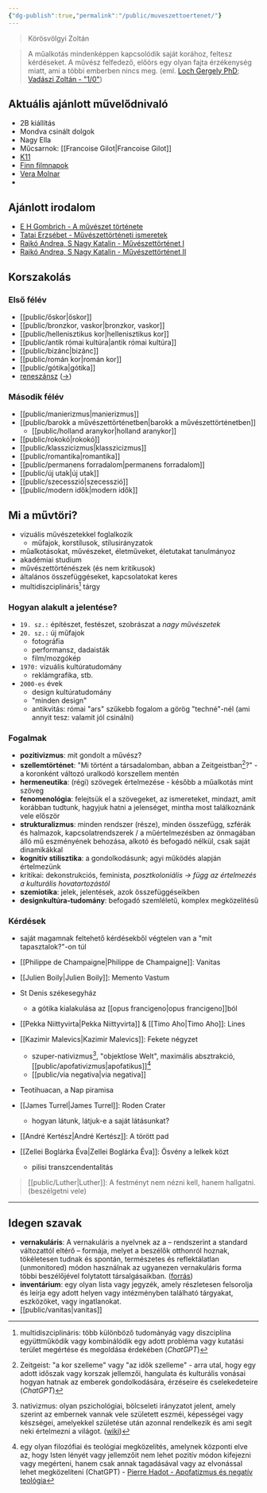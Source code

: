 ```yaml
---
{"dg-publish":true,"permalink":"/public/muveszettoertenet/"}
---
```


>  Körösvölgyi Zoltán

> A műalkotás mindenképpen kapcsolódik saját korához, feltesz kérdéseket. A művész felfedező, előörs egy olyan fajta érzékenység miatt, ami a többi emberben nincs meg. (eml. [Loch Gergely PhD](https://apps.lfze.hu/netfolder/PublicNet/Doktori%20dolgozatok/loch_gergely/tezis_hu.pdf); [Vadászi Zoltán - "1/0"](https://www.zoltanvadaszi.com/1-0))

## Aktuális ajánlott művelődnivaló
- 2B kiállítás
- Mondva csinált dolgok
- Nagy Ella
- Műcsarnok: [[Francoise Gilot\|Francoise Gilot]]
- [K11](https://www.k11.hu/k11-labor/aktualis-kiallitas/)
- [Finn filmnapok](https://port.hu/esemeny/fesztival/finn-filmnapok-2024/event-6043030)
- [Vera Molnar](https://www.ludwigmuseum.hu/program/kiallitasmegnyito-la-recherche-de-vera-molnar-vera-molnar-muvei-es-kortars-reflexiok)
- 
## Ajánlott irodalom
- [E H Gombrich - A művészet története](https://icedrive.net/s/Xg3iyzDfNxPC2V6vvBTkfYXXbTNz)
- [Tatai Erzsébet - Művészettörténeti ismeretek](https://github.com/denandras/Zakjegyzet2/blob/66ad933ecfdfd4916f51e869a78642116812ac7e/_notes/_Files/f_m%C5%B1vt%C3%B6ri/Tatai-Erzsebet_M%C5%B1veszettorteneti-Ismeretek.pdf)
- [Rajkó Andrea, S Nagy Katalin - Művészettörténet I](https://github.com/denandras/Zakjegyzet2/blob/66ad933ecfdfd4916f51e869a78642116812ac7e/_notes/_Files/f_m%C5%B1vt%C3%B6ri/Rajko_Andrea_S._Nagy_Katalin--Muveszettortenet_I._.pdf)
- [Rajkó Andrea, S Nagy Katalin - Művészettörténet II](https://github.com/denandras/Zakjegyzet2/blob/66ad933ecfdfd4916f51e869a78642116812ac7e/_notes/_Files/f_m%C5%B1vt%C3%B6ri/Rajko_Andrea_S._Nagy_Katalin--Muveszettortenet_II..pdf)
## Korszakolás
### Első félév

- [[public/őskor\|őskor]]
- [[public/bronzkor, vaskor\|bronzkor, vaskor]]
- [[public/hellenisztikus kor\|hellenisztikus kor]]
- [[public/antik római kultúra\|antik római kultúra]]
- [[public/bizánc\|bizánc]]
- [[public/román kor\|román kor]]
- [[public/gótika\|gótika]]
- [reneszánsz](https://notes.andrasdenes.com/reneszansz#A%20művészettörténetben) ([->](reneszánsz))

### Második félév

- [[public/manierizmus\|manierizmus]]
- [[public/barokk a művészettörténetben\|barokk a művészettörténetben]]
	- [[public/holland aranykor\|holland aranykor]]
- [[public/rokokó\|rokokó]]
- [[public/klasszicizmus\|klasszicizmus]]
- [[public/romantika\|romantika]]
- [[public/permanens forradalom\|permanens forradalom]]
- [[public/új utak\|új utak]]
- [[public/szecesszió\|szecesszió]]
- [[public/modern idők\|modern idők]]
## Mi a művtöri?
- vizuális művészetekkel foglalkozik
	- műfajok, korstílusok, stílusirányzatok
- műalkotásokat, művészeket, életműveket, életutakat tanulmányoz
- akadémiai studium
- művészettörténészek (és nem kritikusok)
- általános összefüggéseket, kapcsolatokat keres
- multidiszciplináris[^1] tárgy
### Hogyan alakult a jelentése?
- `19. sz.:` építészet, festészet, szobrászat a *nagy művészetek*
- `20. sz.:` új műfajok
	- fotográfia
	- performansz, dadaisták
	- film/mozgókép
- `1970:` vizuális kultúratudomány
	- reklámgrafika, stb.
- `2000-es` évek
	- design kultúratudomány
	- "minden design"
	- antikvitás: római "ars" szűkebb fogalom a görög "techné"-nél (ami annyit tesz: valamit jól csinálni)
### Fogalmak
- **pozitivizmus**: mit gondolt a művész?
- **szellemtörténet**: "Mi történt a társadalomban, abban a Zeitgeistban[^2]?" - a koronként változó uralkodó korszellem mentén
- **hermeneutika**: (régi) szövegek értelmezése - később a műalkotás mint szöveg
- **fenomenológia**: felejtsük el a szövegeket, az ismereteket, mindazt, amit korábban tudtunk, hagyjuk hatni a jelenséget, mintha most találkoznánk vele először
- **strukturalizmus**: minden rendszer (része), minden összefügg, szférák és halmazok, kapcsolatrendszerek / a műértelmezésben az önmagában álló mű eszményének behozása, alkotó és befogadó nélkül, csak saját dinamikákkal
- **kognitív stilisztika**: a gondolkodásunk; agyi működés alapján értelmezünk
- kritikai: dekonstrukciós, feminista, *posztkoloniális -> függ az értelmezés a kulturális hovatartozástól*
- **szemiotika**: jelek, jelentések, azok összefüggéseikben
- **designkultúra-tudomány**: befogadó szemléletű, komplex megközelítésű
### Kérdések
- saját magamnak feltehető kérdésekből végtelen van a "mit tapasztalok?"-on túl

- [[Philippe de Champaigne\|Philippe de Champaigne]]: Vanitas
- [[Julien Boily\|Julien Boily]]: Memento Vastum 

- St Denis székesegyház
	- a gótika kialakulása az [[opus francigeno\|opus francigeno]]ból
- [[Pekka Niittyvirta\|Pekka Niittyvirta]] & [[Timo Aho\|Timo Aho]]: Lines

- [[Kazimir Malevics\|Kazimir Malevics]]: Fekete négyzet
	- szuper-nativizmus[^3], "objektlose Welt", maximális absztrakció, [[public/apofativizmus\|apofatikus]][^4]
	- [[public/via negativa\|via negativa]]

- Teotihuacan, a Nap piramisa
- [[James Turrel\|James Turrel]]: Roden Crater
	- hogyan látunk, látjuk-e a saját látásunkat?

- [[André Kertész\|André Kertész]]: A törött pad
- [[Zellei Boglárka Éva\|Zellei Boglárka Éva]]: Ösvény a lelkek közt
	- pilisi transzcendentalitás

> [[public/Luther\|Luther]]: A festményt nem nézni kell, hanem hallgatni. (beszélgetni vele)

---
## Idegen szavak
- **vernakuláris**: A vernakuláris a nyelvnek az a – rendszerint a standard változattól eltérő – formája, melyet a beszélők otthonról hoznak, tökéletesen tudnak és spontán, természetes és reflektálatlan (unmonitored) módon használnak az ugyanezen vernakuláris forma többi beszélőjével folytatott társalgásaikban. ([forrás](https://narratologia.btk.mta.hu/encyclopedia/vernakularis/#:~:text=A%20vernakul%C3%A1ris%20a%20nyelvnek%20az,forma%20t%C3%B6bbi%20besz%C3%A9l%C5%91j%C3%A9vel%20folytatott%20t%C3%A1rsalg%C3%A1saikban.))
- **inventárium**: egy olyan lista vagy jegyzék, amely részletesen felsorolja és leírja egy adott helyen vagy intézményben található tárgyakat, eszközöket, vagy ingatlanokat.
- [[public/vanitas\|vanitas]]

[^1]: multidiszciplináris: több különböző tudományág vagy diszciplína együttműködik vagy kombinálódik egy adott probléma vagy kutatási terület megértése és megoldása érdekében (*ChatGPT*)
[^2]: Zeitgeist: "a kor szelleme" vagy "az idők szelleme" - arra utal, hogy egy adott időszak vagy korszak jellemzői, hangulata és kulturális vonásai hogyan hatnak az emberek gondolkodására, érzéseire és cselekedeteire (*ChatGPT*)
[^3]: nativizmus: olyan pszichológiai, bölcseleti irányzatot jelent, amely szerint az embernek vannak vele született eszméi, képességei vagy készségei, amelyekkel születése után azonnal rendelkezik és ami segít neki értelmezni a világot. ([wiki](https://www.wikiwand.com/hu/Nativizmus_(pszichol%C3%B3gia)))
[^4]: egy olyan filozófiai és teológiai megközelítés, amelynek központi elve az, hogy Isten lényét vagy jellemzőit nem lehet pozitív módon kifejezni vagy megérteni, hanem csak annak tagadásával vagy az elvonással lehet megközelíteni (ChatGPT) - [Pierre Hadot - Apofatizmus és negatív teológia](https://epa.oszk.hu/03500/03594/00003/pdf/EPA03594_2009_02_079-088.pdf)